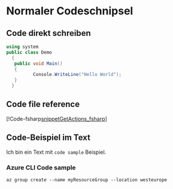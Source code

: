 # Normaler Codeschnipsel

## Code direkt schreiben
  ```c#
  using system
  public class Demo
	{
	 public void Main()
	 {
	        Console.WriteLine("Hello World");
	 }
	}
  ```

## Code file reference
[!Code-fsharp[snippetGetActions_fsharp](.\..\Reference-Files\CodeSnippets\code_test_fsharp.fs)] 

## Code-Beispiel im Text
Ich bin ein Text mit `code sample` Beispiel.

### Azure CLI Code sample
```azurecli-interactive
az group create --name myResourceGroup --location westeurope
``` 
